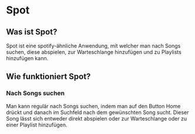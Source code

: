 # Spot

## Was ist Spot?

Spot ist eine spotify-ähnliche Anwendung, mit welcher man nach Songs suchen, diese
abspielen, zur Warteschlange hinzufügen und zu Playlists hinzufügen kann.

## Wie funktioniert Spot?

### Nach Songs suchen

Man kann regulär nach Songs suchen, indem man auf den Button Home drückt und danach
im Suchfeld nach dem gewünschten Song sucht. Dieser Song lässt sich entweder direkt
abspielen oder zur Warteschlange oder zu einer Playlist hinzufügen.